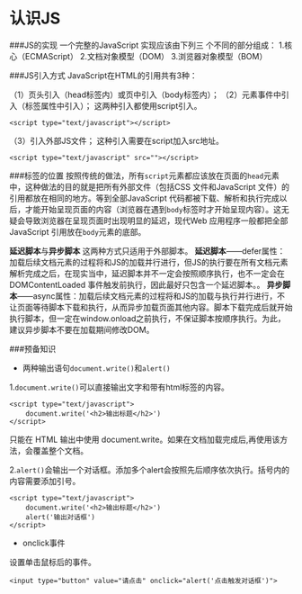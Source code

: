 认识JS
===================

###JS的实现
一个完整的JavaScript 实现应该由下列三
个不同的部分组成：
1.核心（ECMAScript）
2.文档对象模型（DOM）
3.浏览器对象模型（BOM）



###JS引入方式
JavaScript在HTML的引用共有3种：

（1）页头引入（head标签内）或页中引入（body标签内）；
（2）元素事件中引入（标签属性中引入）；
这两种引入都使用script引入。

    <script type="text/javascript"></script> 
（3）引入外部JS文件；
这种引入需要在script加入src地址。

    <script type="text/javascript" src=""></script>


###标签的位置
按照传统的做法，所有`script`元素都应该放在页面的`head`元素中，这种做法的目的就是把所有外部文件（包括CSS 文件和JavaScript 文件）的引用都放在相同的地方。等到全部JavaScript 代码都被下载、解析和执行完成以后，才能开始呈现页面的内容（浏览器在遇到`body`标签时才开始呈现内容）。这无疑会导致浏览器在呈现页面时出现明显的延迟，现代Web 应用程序一般都把全部JavaScript 引用放在`body`元素的底部。

**延迟脚本**与**异步脚本**
这两种方式只适用于外部脚本。
**延迟脚本**——defer属性：加载后续文档元素的过程将和JS的加载并行进行，但JS的执行要在所有文档元素解析完成之后，在现实当中，延迟脚本并不一定会按照顺序执行，也不一定会在DOMContentLoaded 事件触发前执行，因此最好只包含一个延迟脚本。。
**异步脚本**——async属性：加载后续文档元素的过程将和JS的加载与执行并行进行，不让页面等待脚本下载和执行，从而异步加载页面其他内容。脚本下载完成后就开始执行脚本，但一定在window.onload之前执行，不保证脚本按顺序执行。为此，建议异步脚本不要在加载期间修改DOM。

###预备知识

 - 两种输出语句`document.write()`和`alert()`

1.`document.write()`可以直接输出文字和带有html标签的内容。

	<script type="text/javascript">
		document.write('<h2>输出标题</h2>')
	</script>
只能在 HTML 输出中使用 document.write。如果在文档加载完成后,再使用该方法，会覆盖整个文档。

2.`alert()`会输出一个对话框。添加多个alert会按照先后顺序依次执行。括号内的内容需要添加引号。

 	<script type="text/javascript">
		document.write('<h2>输出标题</h2>')
		alert('输出对话框')
	</script>

 - onclick事件

设置单击鼠标后的事件。


    <input type="button" value="请点击" onclick="alert('点击触发对话框')">